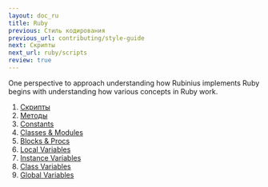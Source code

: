 ```yaml
---
layout: doc_ru
title: Ruby
previous: Стиль кодирования
previous_url: contributing/style-guide
next: Скрипты
next_url: ruby/scripts
review: true
---
```


One perspective to approach understanding how Rubinius implements Ruby begins
with understanding how various concepts in Ruby work.

1. [Скрипты](/doc/ru/ruby/scripts/)
1. [Методы](/doc/ru/ruby/methods/)
1. [Constants](/doc/ru/ruby/constants/)
1. [Classes & Modules](/doc/ru/ruby/classes-and-modules/)
1. [Blocks & Procs](/doc/ru/ruby/blocks-and-procs/)
1. [Local Variables](/doc/ru/ruby/local-variables/)
1. [Instance Variables](/doc/ru/ruby/instance-variables/)
1. [Class Variables](/doc/ru/ruby/class-variables/)
1. [Global Variables](/doc/ru/ruby/global-variables/)
